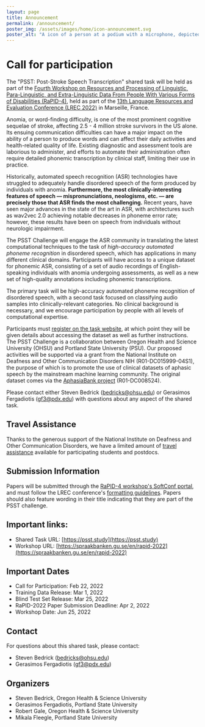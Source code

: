 ```yaml
---
layout: page
title: Announcement
permalink: /announcement/
poster_img: /assets/images/home/icon-announcement.svg
poster_alt: "A icon of a person at a podium with a microphone, depicted in sparse, thick, white lines. Behind the icon is a stylized spectrogram in a wide spectrum of blues and purples." 
---
```



# Call for participation

The "PSST: Post-Stroke Speech Transcription" shared task will be held as part of the [Fourth Workshop on Resources and Processing of Linguistic, Para-Linguistic, and Extra-Linguistic Data From People With Various Forms of Disabilities (RaPID-4)](https://spraakbanken.gu.se/en/rapid-2022), held as part of the [13th Language Resources and Evaluation Conference (LREC 2022)](https://lrec2022.lrec-conf.org/en/) in Marseille, France. 

Anomia, or word-finding difficulty, is one of the most prominent cognitive sequelae of stroke, affecting 2.5 - 4 million stroke survivors in the US alone.
Its ensuing communication difficulties can have a major impact on the ability of a person to produce words and can affect their daily activities and health-related quality of life. 
Existing diagnostic and assessment tools are laborious to administer, and efforts to automate their administration often require detailed phonemic transcription by clinical staff, limiting their use in practice.

Historically, automated speech recognition (ASR) technologies have struggled to adequately handle disordered speech of the form produced by individuals with anomia. 
**Furthermore, the most clinically-interesting features of speech — mispronunciations, neologisms, etc. — are precisely those that ASR finds the most challenging.**
Recent years, have seen major advances in the state of the art in ASR, with architectures such as wav2vec 2.0 achieving notable decreases in phoneme error rate; however, these results have been on speech from individuals without neurologic impairment.

The PSST Challenge will engage the ASR community in translating the latest computational techniques to the task of *high-accuracy automated phoneme recognition* in disordered speech, which has applications in many different clinical domains.
Participants will have access to a unique dataset for phonemic ASR, consisting of a set of audio recordings of English-speaking individuals with anomia undergoing assessments, as well as a new set of high-quality annotations including phonemic transcriptions.

The primary task will be high-accuracy automated phoneme recognition of disordered speech, with a second task focused on classifying audio samples into clinically-relevant categories. No clinical background is necessary, and we encourage participation by people with all levels of computational expertise.

Participants must [register on the task website](/join/), at which point they will be given details about accessing the dataset as well as further instructions.
The PSST Challenge is a collaboration between Oregon Health and Science University (OHSU) and Portland State University (PSU). Our proposed activities will be supported via a grant from the National Institute on Deafness and Other Communication Disorders NIH (R01-DC015999-04S1), the purpose of which is to promote the use of clinical datasets of aphasic speech by the mainstream machine learning community. The original dataset comes via the [AphasiaBank project](https://aphasia.talkbank.org) (R01-DC008524).

Please contact either Steven Bedrick (bedricks@ohsu.edu) or Gerasimos Fergadiotis (gf3@pdx.edu) with questions about any aspect of the shared task.

## Travel Assistance

Thanks to the generous support of the National Institute on Deafness and Other Communication Disorders, we have a limited amount of [travel assistance](/student-travel/) available for participating students and postdocs.

## Submission Information

Papers will be submitted through the [RaPID-4 workshop's SoftConf portal](https://www.softconf.com/lrec2022/RaPID-4/), and must follow the LREC conference's [formatting guidelines](https://lrec2022.lrec-conf.org/en/submission2022/authors-kit/). 
Papers should also feature wording in their title indicating that they are part of the PSST challenge.

## Important links:

* Shared Task URL: [https://psst.study](https://psst.study)
* Workshop URL: [https://spraakbanken.gu.se/en/rapid-2022](https://spraakbanken.gu.se/en/rapid-2022)

## Important Dates

- Call for Participation: Feb 22, 2022
- Training Data Release: Mar 1, 2022
- Blind Test Set Release: Mar 25, 2022
- RaPID-2022 Paper Submission Deadline: Apr 2, 2022
- Workshop Date: Jun 25, 2022

## Contact

For questions about this shared task, please contact:

- Steven Bedrick (bedricks@ohsu.edu)
- Gerasimos Fergadiotis (gf3@pdx.edu)

## Organizers

- Steven Bedrick, Oregon Health & Science University
- Gerasimos Fergadiotis, Portland State University
- Robert Gale, Oregon Health & Science University
- Mikala Fleegle, Portland State University
